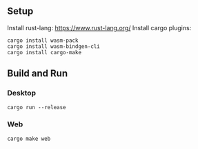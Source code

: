 ## Setup
Install rust-lang: https://www.rust-lang.org/
Install cargo plugins:
```
cargo install wasm-pack
cargo install wasm-bindgen-cli
cargo install cargo-make
```

## Build and Run

### Desktop
```
cargo run --release
```
### Web
```
cargo make web
```